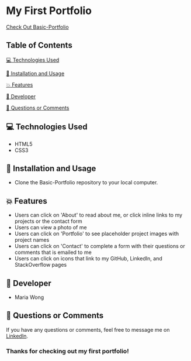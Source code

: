 
# My First Portfolio

[Check Out Basic-Portfolio](https://mwong770.github.io/Basic-Portfolio/)


## Table of Contents

[:computer:  Technologies Used](#technologies-used)

[:dvd:  Installation and Usage](#installation)

[:boom:  Features](#features)

[:bust_in_silhouette:  Developer](#developer)

[:email:  Questions or Comments](#questions-or-comments)


## <a name="technologies-used"></a> :computer: Technologies Used 
 
* HTML5
* CSS3


## <a name="installation"></a> :dvd: Installation and Usage 

* Clone the Basic-Portfolio repository to your local computer.


## <a name="features"></a> :boom: Features

* Users can click on 'About' to read about me, or click inline links to my projects or the contact form
* Users can view a photo of me
* Users can click on 'Portfolio' to see placeholder project images with project names
* Users can click on 'Contact' to complete a form with their questions or comments that is emailed to me
* Users can click on icons that link to my GitHub, LinkedIn, and StackOverflow pages


## <a name="developer"></a> :bust_in_silhouette: Developer

* Maria Wong 


## <a name="questions-or-comments"></a> :email: Questions or Comments 

If you have any questions or comments, feel free to message me on [LinkedIn](https://www.linkedin.com/in/maria-wong/).

 ### Thanks for checking out my first portfolio!


